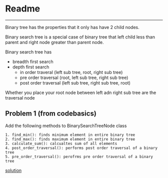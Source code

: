 # Readme
---

Binary tree has the properties that it only has have 2 child nodes.

Binary search tree is a special case of binary tree that left child less than parent and right node greater than parent node.

Binary search tree has
- breadth first search
- depth first search
  - in order traveral (left sub tree, root, right sub tree)
  - pre order traversal (root, left sub tree, right sub tree)
  - post order traversal (left sub tree, right sub tree, root)

Whether you place your root node between left adn right sub tree are the traversal node


## Problem 1 (from codebasics)

Add the following methods to BinarySearchTreeNode class

```
1. find_min(): finds minimum element in entire binary tree
2. find_max(): finds maximum element in entire binary tree
3. calculate_sum(): calcualtes sum of all elements
4. post_order_traversal(): performs post order traversal of a binary tree
5. pre_order_traversal(): perofrms pre order traversal of a binary tree
```

[solution](./solution/binary_tree.py)